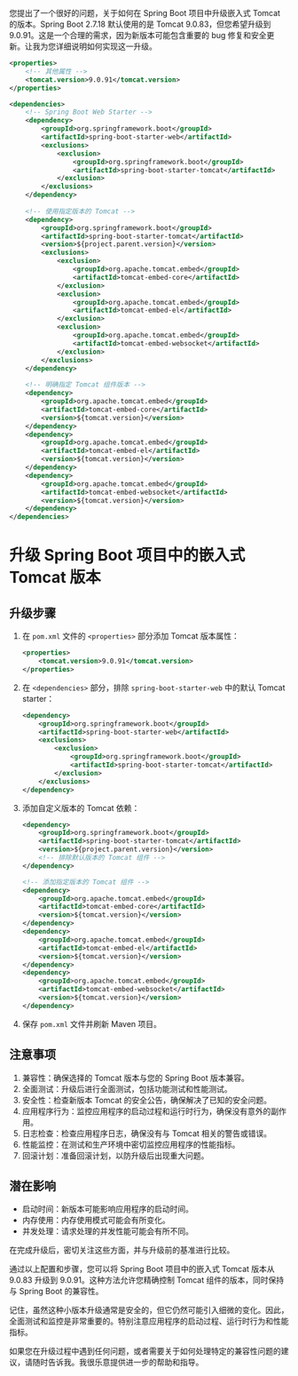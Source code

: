 您提出了一个很好的问题，关于如何在 Spring Boot 项目中升级嵌入式 Tomcat 的版本。Spring Boot 2.7.18 默认使用的是 Tomcat 9.0.83，但您希望升级到 9.0.91。这是一个合理的需求，因为新版本可能包含重要的 bug 修复和安全更新。让我为您详细说明如何实现这一升级。



```xml
<properties>
    <!-- 其他属性 -->
    <tomcat.version>9.0.91</tomcat.version>
</properties>

<dependencies>
    <!-- Spring Boot Web Starter -->
    <dependency>
        <groupId>org.springframework.boot</groupId>
        <artifactId>spring-boot-starter-web</artifactId>
        <exclusions>
            <exclusion>
                <groupId>org.springframework.boot</groupId>
                <artifactId>spring-boot-starter-tomcat</artifactId>
            </exclusion>
        </exclusions>
    </dependency>
    
    <!-- 使用指定版本的 Tomcat -->
    <dependency>
        <groupId>org.springframework.boot</groupId>
        <artifactId>spring-boot-starter-tomcat</artifactId>
        <version>${project.parent.version}</version>
        <exclusions>
            <exclusion>
                <groupId>org.apache.tomcat.embed</groupId>
                <artifactId>tomcat-embed-core</artifactId>
            </exclusion>
            <exclusion>
                <groupId>org.apache.tomcat.embed</groupId>
                <artifactId>tomcat-embed-el</artifactId>
            </exclusion>
            <exclusion>
                <groupId>org.apache.tomcat.embed</groupId>
                <artifactId>tomcat-embed-websocket</artifactId>
            </exclusion>
        </exclusions>
    </dependency>
    
    <!-- 明确指定 Tomcat 组件版本 -->
    <dependency>
        <groupId>org.apache.tomcat.embed</groupId>
        <artifactId>tomcat-embed-core</artifactId>
        <version>${tomcat.version}</version>
    </dependency>
    <dependency>
        <groupId>org.apache.tomcat.embed</groupId>
        <artifactId>tomcat-embed-el</artifactId>
        <version>${tomcat.version}</version>
    </dependency>
    <dependency>
        <groupId>org.apache.tomcat.embed</groupId>
        <artifactId>tomcat-embed-websocket</artifactId>
        <version>${tomcat.version}</version>
    </dependency>
</dependencies>

```



# 升级 Spring Boot 项目中的嵌入式 Tomcat 版本

## 升级步骤

1. 在 `pom.xml` 文件的 `<properties>` 部分添加 Tomcat 版本属性：
   ```xml
   <properties>
       <tomcat.version>9.0.91</tomcat.version>
   </properties>
   ```

2. 在 `<dependencies>` 部分，排除 `spring-boot-starter-web` 中的默认 Tomcat starter：
   ```xml
   <dependency>
       <groupId>org.springframework.boot</groupId>
       <artifactId>spring-boot-starter-web</artifactId>
       <exclusions>
           <exclusion>
               <groupId>org.springframework.boot</groupId>
               <artifactId>spring-boot-starter-tomcat</artifactId>
           </exclusion>
       </exclusions>
   </dependency>
   ```

3. 添加自定义版本的 Tomcat 依赖：
   ```xml
   <dependency>
       <groupId>org.springframework.boot</groupId>
       <artifactId>spring-boot-starter-tomcat</artifactId>
       <version>${project.parent.version}</version>
       <!-- 排除默认版本的 Tomcat 组件 -->
   </dependency>
   
   <!-- 添加指定版本的 Tomcat 组件 -->
   <dependency>
       <groupId>org.apache.tomcat.embed</groupId>
       <artifactId>tomcat-embed-core</artifactId>
       <version>${tomcat.version}</version>
   </dependency>
   <dependency>
       <groupId>org.apache.tomcat.embed</groupId>
       <artifactId>tomcat-embed-el</artifactId>
       <version>${tomcat.version}</version>
   </dependency>
   <dependency>
       <groupId>org.apache.tomcat.embed</groupId>
       <artifactId>tomcat-embed-websocket</artifactId>
       <version>${tomcat.version}</version>
   </dependency>
   ```

4. 保存 `pom.xml` 文件并刷新 Maven 项目。

## 注意事项

1. 兼容性：确保选择的 Tomcat 版本与您的 Spring Boot 版本兼容。
2. 全面测试：升级后进行全面测试，包括功能测试和性能测试。
3. 安全性：检查新版本 Tomcat 的安全公告，确保解决了已知的安全问题。
4. 应用程序行为：监控应用程序的启动过程和运行时行为，确保没有意外的副作用。
5. 日志检查：检查应用程序日志，确保没有与 Tomcat 相关的警告或错误。
6. 性能监控：在测试和生产环境中密切监控应用程序的性能指标。
7. 回滚计划：准备回滚计划，以防升级后出现重大问题。

## 潜在影响

- 启动时间：新版本可能影响应用程序的启动时间。
- 内存使用：内存使用模式可能会有所变化。
- 并发处理：请求处理的并发性能可能会有所不同。

在完成升级后，密切关注这些方面，并与升级前的基准进行比较。



通过以上配置和步骤，您可以将 Spring Boot 项目中的嵌入式 Tomcat 版本从 9.0.83 升级到 9.0.91。这种方法允许您精确控制 Tomcat 组件的版本，同时保持与 Spring Boot 的兼容性。

记住，虽然这种小版本升级通常是安全的，但它仍然可能引入细微的变化。因此，全面测试和监控是非常重要的。特别注意应用程序的启动过程、运行时行为和性能指标。

如果您在升级过程中遇到任何问题，或者需要关于如何处理特定的兼容性问题的建议，请随时告诉我。我很乐意提供进一步的帮助和指导。